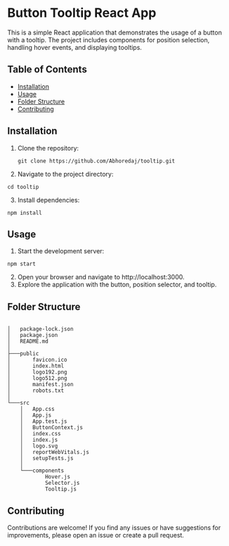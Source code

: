 # Button Tooltip React App

This is a simple React application that demonstrates the usage of a button with a tooltip. The project includes components for position selection, handling hover events, and displaying tooltips.

## Table of Contents

- [Installation](#installation)
- [Usage](#usage)
- [Folder Structure](#folder-structure)
- [Contributing](#contributing)

## Installation

1. Clone the repository:

   ```
   git clone https://github.com/Abhoredaj/tooltip.git
   ```
   
2. Navigate to the project directory:

```
cd tooltip
```

3. Install dependencies:

```
npm install
```

## Usage
1. Start the development server:

```
npm start
```

2. Open your browser and navigate to http://localhost:3000.
3. Explore the application with the button, position selector, and tooltip.

## Folder Structure

```

│   package-lock.json
│   package.json
│   README.md
│
├───public
│       favicon.ico
│       index.html
│       logo192.png
│       logo512.png
│       manifest.json
│       robots.txt
│
└───src
    │   App.css
    │   App.js
    │   App.test.js
    │   ButtonContext.js
    │   index.css
    │   index.js
    │   logo.svg
    │   reportWebVitals.js
    │   setupTests.js
    │
    └───components
            Hover.js
            Selector.js
            Tooltip.js
```

## Contributing
Contributions are welcome! If you find any issues or have suggestions for improvements, please open an issue or create a pull request.
